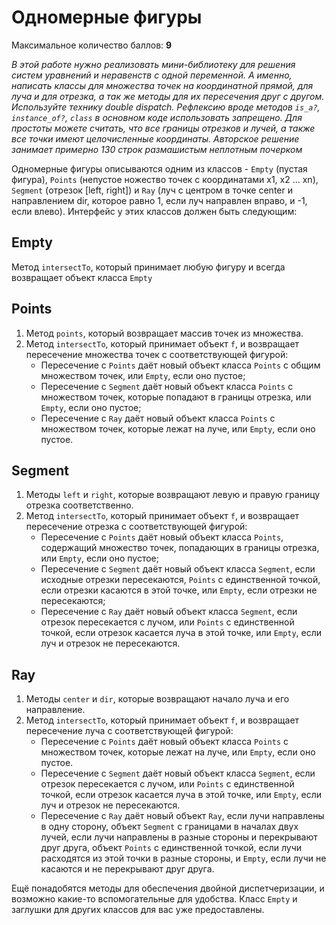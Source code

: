 # Одномерные фигуры

Максимальное количество баллов: **9**

*В этой работе нужно реализовать мини-библиотеку для решения систем уравнений и неравенств с одной переменной. А именно, написать классы для множества точек на координатной прямой, для луча и для отрезка, а так же методы для их пересечения друг с другом. Используйте технику double dispatch. Рефлексию вроде методов `is_a?`, `instance_of?`, `class` в основном коде использовать запрещено. Для простоты можете считать, что все границы отрезков и лучей, а также все точки имеют целочисленные координаты. Авторское решение занимает примерно 130 строк размашистым неплотным почерком*

Одномерные фигуры описываются одним из классов - `Empty` (пустая фигура), `Points` (непустое ножество точек с координатами x1, x2 ... xn), `Segment` (отрезок [left, right]) и `Ray` (луч с центром в точке center и направлением dir, которое равно 1, если луч направлен вправо, и -1, если влево). Интерфейс у этих классов должен быть следующим:

## Empty

Метод `intersectTo`, который принимает любую фигуру и всегда возвращает объект класса `Empty`

## Points

1. Метод `points`, который возвращает массив точек из множества.
2. Метод `intersectTo`, который принимает объект `f`, и возвращает пересечение множества точек с соответствующей фигурой:
   - Пересечение с `Points` даёт новый объект класса `Points` с общим множеством точек, или `Empty`, если оно пустое;
   - Пересечение с `Segment` даёт новый объект класса `Points` с множеством точек, которые попадают в границы отрезка, или `Empty`, если оно пустое;
   - Пересечение с `Ray` даёт новый объект класса `Points` с множеством точек, которые лежат на луче, или `Empty`, если оно пустое.

## Segment

1. Методы `left` и `right`, которые возвращают левую и правую границу отрезка соответственно.
2. Метод `intersectTo`, который принимает объект `f`, и возвращает пересечение отрезка с соответствующей фигурой:
    - Пересечение с `Points` даёт новый объект класса `Points`, содержащий множество точек, попадающих в границы отрезка, или `Empty`, если оно пустое;
    - Пересечение с `Segment` даёт новый объект класса `Segment`, если исходные отрезки пересекаются, `Points` с единственной точкой, если отрезки касаются в этой точке, или `Empty`, если отрезки не пересекаются;
    - Пересечение с `Ray` даёт новый объект класса `Segment`, если отрезок пересекается с лучом, или `Points` с единственной точкой, если отрезок касается луча в этой точке, или `Empty`, если луч и отрезок не пересекаются.
  
## Ray

1. Методы `center` и `dir`, которые возвращают начало луча и его направление.
2. Метод `intersectTo`, который принимает объект `f`, и возвращает пересечение луча с соответствующей фигурой:
    - Пересечение с `Points` даёт новый объект класса `Points` с множеством точек, которые лежат на луче, или `Empty`, если оно пустое.
    - Пересечение с `Segment` даёт новый объект класса `Segment`, если отрезок пересекается с лучом, или `Points` с единственной точкой, если отрезок касается луча в этой точке, или `Empty`, если луч и отрезок не пересекаются.
    - Пересечение с `Ray` даёт новый объект `Ray`, если лучи направлены в одну сторону, объект `Segment` с границами в началах двух лучей, если лучи направлены в разные стороны и перекрывают друг друга, объект `Points` с единственной точкой, если лучи расходятся из этой точки в разные стороны, и `Empty`, если лучи не касаются и не перекрывают друг друга.

Ещё понадобятся методы для обеспечения двойной диспетчеризации, и возможно какие-то вспомогательные для удобства. Класс `Empty` и заглушки для других классов для вас уже предоставлены.
